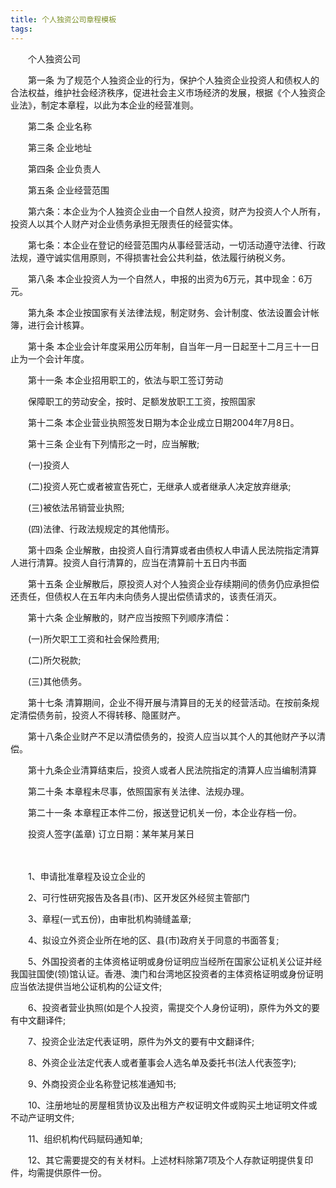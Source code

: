 ```yaml
---
title: 个人独资公司章程模板
tags:
---
```


　　个人独资公司





　　第一条 为了规范个人独资企业的行为，保护个人独资企业投资人和债权人的合法权益，维护社会经济秩序，促进社会主义市场经济的发展，根据《个人独资企业法》，制定本章程，以此为本企业的经营准则。

　　第二条 企业名称

　　第三条 企业地址

　　第四条 企业负责人

　　第五条 企业经营范围

　　第六条：本企业为个人独资企业由一个自然人投资，财产为投资人个人所有，投资人以其个人财产对企业债务承担无限责任的经营实体。

　　第七条：本企业在登记的经营范围内从事经营活动，一切活动遵守法律、行政法规，遵守诚实信用原则，不得损害社会公共利益，依法履行纳税义务。



　　第八条 本企业投资人为一个自然人，申报的出资为6万元，其中现金：6万元。



　　第九条 本企业按国家有关法律法规，制定财务、会计制度、依法设置会计帐簿，进行会计核算。

　　第十条 本企业会计年度采用公历年制，自当年一月一日起至十二月三十一日止为一个会计年度。

　　第十一条 本企业招用职工的，依法与职工签订劳动

　　保障职工的劳动安全，按时、足额发放职工工资，按照国家



　　第十二条 本企业营业执照签发日期为本企业成立日期2004年7月8日。

　　第十三条 企业有下列情形之一时，应当解散;

　　(一)投资人

　　(二)投资人死亡或者被宣告死亡，无继承人或者继承人决定放弃继承;

　　(三)被依法吊销营业执照;

　　(四)法律、行政法规规定的其他情形。

　　第十四条 企业解散，由投资人自行清算或者由债权人申请人民法院指定清算人进行清算。投资人自行清算的，应当在清算前十五日内书面

　　第十五条 企业解散后，原投资人对个人独资企业存续期间的债务仍应承担偿还责任，但债权人在五年内未向债务人提出偿债请求的，该责任消灭。

　　第十六条 企业解散的，财产应当按照下列顺序清偿：

　　(一)所欠职工工资和社会保险费用;

　　(二)所欠税款;

　　(三)其他债务。

　　第十七条 清算期间，企业不得开展与清算目的无关的经营活动。在按前条规定清偿债务前，投资人不得转移、隐匿财产。

　　第十八条企业财产不足以清偿债务的，投资人应当以其个人的其他财产予以清偿。

　　第十九条企业清算结束后，投资人或者人民法院指定的清算人应当编制清算



　　第二十条 本章程未尽事，依照国家有关法律、法规办理。

　　第二十一条 本章程正本件二份，报送登记机关一份，本企业存档一份。

　　投资人签字(盖章) 订立日期：某年某月某日

　



　　1、申请批准章程及设立企业的

　　2、可行性研究报告及各县(市)、区开发区外经贸主管部门

　　3、章程(一式五份)，由审批机构骑缝盖章;

　　4、拟设立外资企业所在地的区、县(市)政府关于同意的书面答复;

　　5、外国投资者的主体资格证明或身份证明应当经所在国家公证机关公证并经我国驻国使(领)馆认证。香港、澳门和台湾地区投资者的主体资格证明或身份证明应当依法提供当地公证机构的公证文件;

　　6、投资者营业执照(如是个人投资，需提交个人身份证明)，原件为外文的要有中文翻译件;

　　7、投资企业法定代表证明，原件为外文的要有中文翻译件;

　　8、外资企业法定代表人或者董事会人选名单及委托书(法人代表签字);

　　9、外商投资企业名称登记核准通知书;

　　10、注册地址的房屋租赁协议及出租方产权证明文件或购买土地证明文件或不动产证明文件;

　　11、组织机构代码赋码通知单;

　　12、其它需要提交的有关材料。上述材料除第7项及个人存款证明提供复印件，均需提供原件一份。
